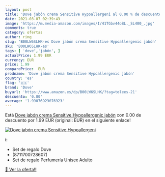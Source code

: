 ```yaml
---
layout: post
title: 'Dove jabón crema Sensitive Hypoallergeni al 0.00 % de descuento'
date: 2021-03-07 02:39:43
image: 'https://m.media-amazon.com/images/I/41TGbv44oBL._SL400_.jpg'
comments: true
category: ofertas
author: ring
slug: 'B00LW6SLHK-es Dove jabón crema Sensitive Hypoallergenic jabón'
sku: 'B00LW6SLHK-es'
tags: [ 'dove','jabón', ]
actualPrice: 1.99 EUR
currency: EUR
price: 1.99
comparePrice:  EUR
prodname: 'Dove jabón crema Sensitive Hypoallergenic jabón'
country: 'es'
flag: '🇪🇸'
brand: 'Dove'
buyurl: 'https://www.amazon.es/dp/B00LW6SLHK/?tag=tolees-21'
descuento: '0.00'
average: '1.99076923076923'
---
```


Está [Dove jabón crema Sensitive Hypoallergenic jabón](https://www.amazon.es/dp/B00LW6SLHK/?tag=tolees-21) con 0.00 de descuento por 1.99 EUR (original:  EUR) en el siguiente enlace!

[![Dove jabón crema Sensitive Hypoallergeni](https://m.media-amazon.com/images/I/41TGbv44oBL._SL400_.jpg)](https://www.amazon.es/dp/B00LW6SLHK/?tag=tolees-21)

ℹ️:

- Set de regalo Dove
- (8711700728607)
- Set de regalo Perfumería Unisex Adulto

[🛒 Ver la oferta!!](https://www.amazon.es/dp/B00LW6SLHK/?tag=tolees-21)
